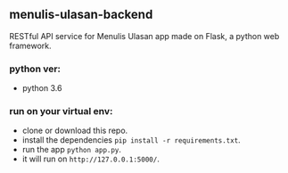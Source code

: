 ## menulis-ulasan-backend

RESTful API service for Menulis Ulasan app made on Flask, a python web framework.

### python ver:

- python 3.6

### run on your virtual env:

- clone or download this repo.
- install the dependencies `pip install -r requirements.txt`.
- run the app `python app.py`.
- it will run on `http://127.0.0.1:5000/`.